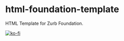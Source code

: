 # html-foundation-template
HTML Template for Zurb Foundation.

[![ko-fi](https://www.ko-fi.com/img/githubbutton_sm.svg)](https://ko-fi.com/brandonhimpfen)
